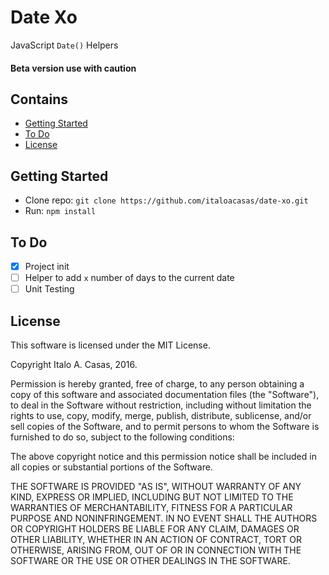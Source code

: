 # Date Xo

JavaScript `Date()` Helpers
#### Beta version use with caution

## Contains

- [Getting Started](#getting-started)
- [To Do](#to-do)
- [License](#license)

## Getting Started

- Clone repo: `git clone https://github.com/italoacasas/date-xo.git`
- Run: `npm install`

## To Do

- [x] Project init
- [ ] Helper to add `x` number of days to the current date
- [ ] Unit Testing

## License

This software is licensed under the MIT License.

Copyright Italo A. Casas, 2016.

Permission is hereby granted, free of charge, to any person obtaining a copy of this software and associated documentation files (the "Software"), to deal in the Software without restriction, including without limitation the rights to use, copy, modify, merge, publish, distribute, sublicense, and/or sell copies of the Software, and to permit persons to whom the Software is furnished to do so, subject to the following conditions:

The above copyright notice and this permission notice shall be included in all copies or substantial portions of the Software.

THE SOFTWARE IS PROVIDED "AS IS", WITHOUT WARRANTY OF ANY KIND, EXPRESS OR IMPLIED, INCLUDING BUT NOT LIMITED TO THE WARRANTIES OF MERCHANTABILITY, FITNESS FOR A PARTICULAR PURPOSE AND NONINFRINGEMENT. IN NO EVENT SHALL THE AUTHORS OR COPYRIGHT HOLDERS BE LIABLE FOR ANY CLAIM, DAMAGES OR OTHER LIABILITY, WHETHER IN AN ACTION OF CONTRACT, TORT OR OTHERWISE, ARISING FROM, OUT OF OR IN CONNECTION WITH THE SOFTWARE OR THE USE OR OTHER DEALINGS IN THE SOFTWARE.
